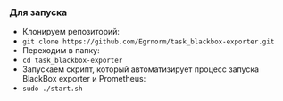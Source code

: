 
### Для запуска  
- Клонируем репозиторий:  
- `git clone https://github.com/Egrnorm/task_blackbox-exporter.git`  
- Переходим в папку:  
- `cd task_blackbox-exporter`  
- Запускаем скрипт, который автоматизирует процесс запуска BlackBox exporter и Prometheus:
- `sudo ./start.sh`  
